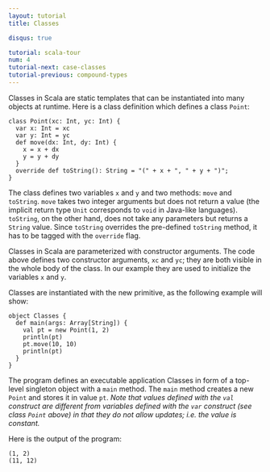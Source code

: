 ```yaml
---
layout: tutorial
title: Classes

disqus: true

tutorial: scala-tour
num: 4
tutorial-next: case-classes
tutorial-previous: compound-types
---
```


Classes in Scala are static templates that can be instantiated into many objects at runtime.
Here is a class definition which defines a class `Point`:

    class Point(xc: Int, yc: Int) {
      var x: Int = xc
      var y: Int = yc
      def move(dx: Int, dy: Int) {
        x = x + dx
        y = y + dy
      }
      override def toString(): String = "(" + x + ", " + y + ")";
    }

The class defines two variables `x` and `y` and two methods: `move` and `toString`. `move` takes two integer arguments but does not return a value (the implicit return type `Unit` corresponds to `void` in Java-like languages). `toString`, on the other hand, does not take any parameters but returns a `String` value. Since `toString` overrides the pre-defined `toString` method, it has to be tagged with the `override` flag.

Classes in Scala are parameterized with constructor arguments. The code above defines two constructor arguments, `xc` and `yc`; they are both visible in the whole body of the class. In our example they are used to initialize the variables `x` and `y`.

Classes are instantiated with the new primitive, as the following example will show:

    object Classes {
      def main(args: Array[String]) {
        val pt = new Point(1, 2)
        println(pt)
        pt.move(10, 10)
        println(pt)
      }
    }

The program defines an executable application Classes in form of a top-level singleton object with a `main` method. The `main` method creates a new `Point` and stores it in value `pt`. _Note that values defined with the `val` construct are different from variables defined with the `var` construct (see class `Point` above) in that they do not allow updates; i.e. the value is constant._

Here is the output of the program:

    (1, 2)
    (11, 12)

